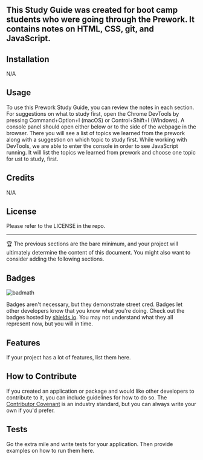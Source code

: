 # <Prework Study Guide Webpage>

## This Study Guide was created for boot camp students who were going through the Prework.  It contains notes on HTML, CSS, git, and JavaScript.


## Installation

N/A

## Usage

To use this Prework Study Guide, you can review the notes in each section.  For suggestions on what to study first, open the Chrome DevTools by pressing Command+Option+I (macOS) or Control+Shift+I (Windows).  A console panel should open either below or to the side of the webpage in the browser.  There you will see a list of topics we learned from the prework along with a suggestion on which topic to study first.
While working with DevTools, we are able to enter the console in order to see JavaScript running.  It will list the topics we learned from prework and choose one topic for ust to study, first.


## Credits

N/A

## License

Please refer to the LICENSE in the repo.

---

🏆 The previous sections are the bare minimum, and your project will ultimately determine the content of this document. You might also want to consider adding the following sections.

## Badges

![badmath](https://img.shields.io/github/languages/top/nielsenjared/badmath)

Badges aren't necessary, but they demonstrate street cred. Badges let other developers know that you know what you're doing. Check out the badges hosted by [shields.io](https://shields.io/). You may not understand what they all represent now, but you will in time.

## Features

If your project has a lot of features, list them here.

## How to Contribute

If you created an application or package and would like other developers to contribute to it, you can include guidelines for how to do so. The [Contributor Covenant](https://www.contributor-covenant.org/) is an industry standard, but you can always write your own if you'd prefer.

## Tests

Go the extra mile and write tests for your application. Then provide examples on how to run them here.